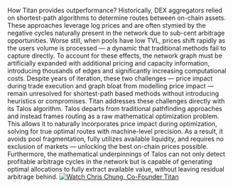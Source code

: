 How Titan provides outperformance? Historically, DEX aggregators relied on shortest-path algorithms to determine routes between on-chain assets. These approaches leverage log prices and are often stymied by the negative cycles naturally present in the network due to sub-cent arbitrage opportunities. Worse still, when pools have low TVL, prices shift rapidly as the users volume is processed — a dynamic that traditional methods fail to capture directly. To account for these effects, the network graph must be artificially expanded with additional pricing and capacity information, introducing thousands of edges and significantly increasing computational costs. Despite years of iteration, these two challenges — price impact during trade execution and graph bloat from modelling price impact — remain unresolved for shortest-path based methods without introducing heuristics or compromises. Titan addresses these challenges directly with its Talos algorithm. Talos departs from traditional pathfinding approaches and instead frames routing as a raw mathematical optimization problem. This allows it to naturally incorporates price impact during optimization, solving for true optimal routes with machine-level precision. As a result, it avoids pool fragmentation, fully utilizes available liquidity, and requires no exclusion of markets — unlocking the best on-chain prices possible. Furthermore, the mathematical underpinnings of Talos can not only detect profitable arbitrage cycles in the network but is capable of generating optimal allocations to fully extract available value, without leaving residual arbitrage behind. [![Watch Chris Chung, Co-Founder Titan](https://x.com/realrockychung)](https://youtube.com/shorts/Npewhny0xvU)